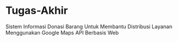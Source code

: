 # Tugas-Akhir
Sistem Informasi Donasi Barang Untuk Membantu Distribusi Layanan Menggunakan Google Maps API Berbasis Web
